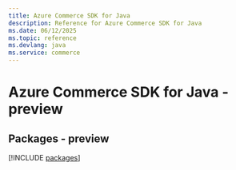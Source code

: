 ```yaml
---
title: Azure Commerce SDK for Java
description: Reference for Azure Commerce SDK for Java
ms.date: 06/12/2025
ms.topic: reference
ms.devlang: java
ms.service: commerce
---
```

# Azure Commerce SDK for Java - preview
## Packages - preview
[!INCLUDE [packages](commerce-index.md)]